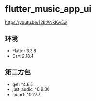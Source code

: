 # flutter_music_app_ui

https://youtu.be/12ktVNkKw5w

## 环境

- Flutter 3.3.8
- Dart 2.18.4

## 第三方包

- get: ^4.6.5
- just_audio: ^0.9.30
- rxdart: ^0.27.7
